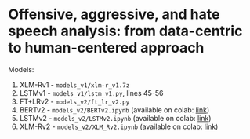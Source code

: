 # Offensive, aggressive, and hate speech analysis: from data-centric to human-centered approach

Models:
1. XLM-Rv1 - `models_v1/xlm-r_v1.7z`
2. LSTMv1 - `models_v1/lstm_v1.py`, lines 45-56
3. FT+LRv2 - `models_v2/ft_lr_v2.py`
4. BERTv2 - `models_v2/BERTv2.ipynb` (available on colab: [link](https://colab.research.google.com/drive/1EkHuLst1Ol3Bz8EvD_LU_LhuPb-tHb-M?usp=sharing))
5. LSTMv2 - `models_v2/LSTMv2.ipynb` (available on colab: [link](https://colab.research.google.com/drive/1-lfK57ElYrU-VIqtCKKu5PmHThHXD_N-?usp=sharing))
6. XLM-Rv2 - `models_v2/XLM_Rv2.ipynb` (available on colab: [link](https://colab.research.google.com/drive/1FDX0Dr0wac7wB7qCTGa4Su9QLWcs7x_P?usp=sharing))

